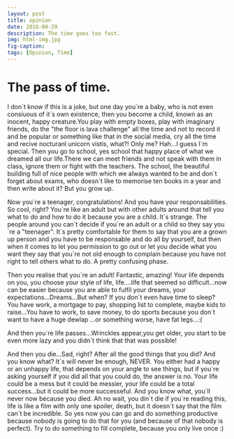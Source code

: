 ```yaml
---
layout: post
title: opinion
date: 2018-08-29
description: The time goes too fast.
img: html-img.jpg 
fig-caption: 
tags: [Opinion, Time]
---
```



# The pass of time.
I don´t know if this is a joke, but one day you´re a baby, who is not even consiuous of it´s own existence, then you become a child, known as an inocent, happy creature.You play with empty boxes, play with imaginary friends, do the "the floor is lava challenge" all the time and not to record it and be popular or something like that in the social media, cry all the time and recive nocturanl unicorn vistis, what?! Only me? Hah...I guess I´m special. Then you go to school, yes school that happy place of what we dreamed all our life.There we can meet friends and not speak with them in class, ignore them or fight with the teachers. The school, the beautiful building full of nice people with which we always wanted to be and don´t forget about exams, who doesn´t like to memorise ten books in a year and then write about it? But you grow up. 

Now you´re a teenager, congratulations! And you have your responsabilities. So cool, right? You´re like an adult but with other adults around that tell you what to do and how to do it because you are a child. It´s strange. The people around you can´t decide if you´re an adult or a child so they say you´re a "teenager". It´s pretty comfortable for them to say that you are a grown up person and you have to be responsable and do all by yourself, but then when it comes to let you permission to go out or let you decide what you want they say that you´re not old enough to complain because you have not right to tell others what to do. A pretty confusing phase.

Then you realise that you´re an adult! Fantastic, amazing! Your life depends on you, you choose your style of life, life....life that seemed so difficult...now can be easier because you are able to fulfil your dreams, your expectations...Dreams...But when? If you don´t even have time to sleep? You have work, a mortgage to pay, shopping list to complete, maybe kids to raise...You have to work, to save money, to do sports because you don´t want to have a huge dewlap ...or something worse, have fat legs...:( 

And then you´re life passes...Wrinckles appear,you get older, you start to be even more lazy and you didn´t think that that was possible!

And then you die...Sad, right? After all the good things that you did? And you know what? It´s will never be enough, NEVER. You either had a happy or an unhappy life, that depends on your angle to see things, but if you´re asking yourself if you did all that you could do, the answer is no. Your life could be a mess but it could be messier, your life could be a total success...but it could be more successeful. And you know what, you´ll never now because you died. Ah no wait, you din´t die if you´re reading this, life is like a film with only one spoiler, death, but it doesn´t say that the film can´t be incredible. So yes now you can go  and do something productive because nobody is going to do that for you (and because of that nobody is perfect). Try to do something to fill complete, because you only live once :)
